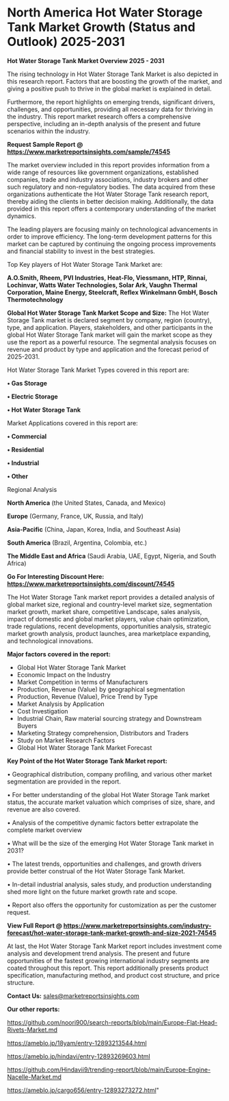 # North America Hot Water Storage Tank Market Growth (Status and Outlook) 2025-2031

<Strong> Hot Water Storage Tank Market Overview 2025 - 2031</strong>

The rising technology in Hot Water Storage Tank Market is also depicted in this research report. Factors that are boosting the growth of the market, and giving a positive push to thrive in the global market is explained in detail.

Furthermore, the report highlights on emerging trends, significant drivers, challenges, and opportunities, providing all necessary data for thriving in the industry. This report market research offers a comprehensive perspective, including an in-depth analysis of the present and future scenarios within the industry.

<strong>Request Sample Report @ <a href=https://www.marketreportsinsights.com/sample/74545>https://www.marketreportsinsights.com/sample/74545</a></strong>

The market overview included in this report provides information from a wide range of resources like government organizations, established companies, trade and industry associations, industry brokers and other such regulatory and non-regulatory bodies. The data acquired from these organizations authenticate the Hot Water Storage Tank research report, thereby aiding the clients in better decision making. Additionally, the data provided in this report offers a contemporary understanding of the market dynamics.

The leading players are focusing mainly on technological advancements in order to improve efficiency. The long-term development patterns for this market can be captured by continuing the ongoing process improvements and financial stability to invest in the best strategies.

Top Key players of Hot Water Storage Tank Market are:

<strong>A.O.Smith, Rheem, PVI Industries, Heat-Flo, Viessmann, HTP, Rinnai, Lochinvar, Watts Water Technologies, Solar Ark, Vaughn Thermal Corporation, Maine Energy, Steelcraft, Reflex Winkelmann GmbH, Bosch Thermotechnology</strong>

<strong><b>Global Hot Water Storage Tank Market Scope and Size:</b></strong>
The Hot Water Storage Tank market is declared segment by company, region (country), type, and application. Players, stakeholders, and other participants in the global Hot Water Storage Tank market will gain the market scope as they use the report as a powerful resource. The segmental analysis focuses on revenue and product by type and application and the forecast period of 2025-2031.

Hot Water Storage Tank Market Types covered in this report are:

<strong>• Gas Storage

• Electric Storage

• Hot Water Storage Tank</strong>

Market Applications covered in this report are:

<strong>• Commercial

• Residential

• Industrial

• Other</strong> 

Regional Analysis

<strong>North America</strong> (the United States, Canada, and Mexico)

<strong>Europe</strong> (Germany, France, UK, Russia, and Italy)

<strong>Asia-Pacific</strong> (China, Japan, Korea, India, and Southeast Asia)

<strong>South America</strong> (Brazil, Argentina, Colombia, etc.)

<strong>The Middle East and Africa</strong> (Saudi Arabia, UAE, Egypt, Nigeria, and South Africa)

<strong>Go For Interesting Discount Here: <a href=https://www.marketreportsinsights.com/discount/74545>https://www.marketreportsinsights.com/discount/74545</a></strong>

The Hot Water Storage Tank market report provides a detailed analysis of global market size, regional and country-level market size, segmentation market growth, market share, competitive Landscape, sales analysis, impact of domestic and global market players, value chain optimization, trade regulations, recent developments, opportunities analysis, strategic market growth analysis, product launches, area marketplace expanding, and technological innovations.

<strong><b>Major factors covered in the report:</b></strong>
<ul>
  <li>Global Hot Water Storage Tank Market </li>
  <li>Economic Impact on the Industry</li>
  <li>Market Competition in terms of Manufacturers</li>
  <li>Production, Revenue (Value) by geographical segmentation</li>
  <li>Production, Revenue (Value), Price Trend by Type</li>
  <li>Market Analysis by Application</li>
  <li>Cost Investigation</li>
  <li>Industrial Chain, Raw material sourcing strategy and Downstream Buyers</li>
  <li>Marketing Strategy comprehension, Distributors and Traders</li>
  <li>Study on Market Research Factors</li>
  <li>Global Hot Water Storage Tank Market Forecast</li>
</ul>

<strong><b>Key Point of the Hot Water Storage Tank Market report:</b></strong>

• Geographical distribution, company profiling, and various other market segmentation are provided in the report.

• For better understanding of the global Hot Water Storage Tank market status, the accurate market valuation which comprises of size, share, and revenue are also covered.

• Analysis of the competitive dynamic factors better extrapolate the complete market overview

• What will be the size of the emerging Hot Water Storage Tank market in 2031?

• The latest trends, opportunities and challenges, and growth drivers provide better construal of the Hot Water Storage Tank Market.

• In-detail industrial analysis, sales study, and production understanding shed more light on the future market growth rate and scope.

• Report also offers the opportunity for customization as per the customer request.

<strong><b>View Full Report @ <a href=https://www.marketreportsinsights.com/industry-forecast/hot-water-storage-tank-market-growth-and-size-2021-74545>https://www.marketreportsinsights.com/industry-forecast/hot-water-storage-tank-market-growth-and-size-2021-74545</a></b></strong>


At last, the Hot Water Storage Tank Market report includes investment come analysis and development trend analysis. The present and future opportunities of the fastest growing international industry segments are coated throughout this report. This report additionally presents product specification, manufacturing method, and product cost structure, and price structure.

<strong>Contact Us:</strong>
sales@marketreportsinsights.com

<strong>Our other reports:</strong>

<a href=https://github.com/noori900/search-reports/blob/main/Europe-Flat-Head-Rivets-Market.md>https://github.com/noori900/search-reports/blob/main/Europe-Flat-Head-Rivets-Market.md</a>

<a href=https://ameblo.jp/18yam/entry-12893213544.html>https://ameblo.jp/18yam/entry-12893213544.html</a>

<a href=https://ameblo.jp/hindavi/entry-12893269603.html>https://ameblo.jp/hindavi/entry-12893269603.html</a>

<a href=https://github.com/Hindavii9/trending-report/blob/main/Europe-Engine-Nacelle-Market.md>https://github.com/Hindavii9/trending-report/blob/main/Europe-Engine-Nacelle-Market.md</a>

<a href=https://ameblo.jp/cargo656/entry-12893273272.html>https://ameblo.jp/cargo656/entry-12893273272.html</a>"
